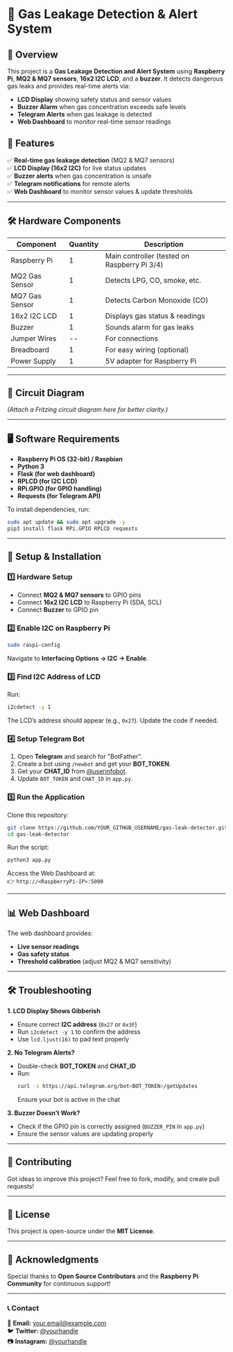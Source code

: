 # 🚨 Gas Leakage Detection & Alert System

## 📌 Overview
This project is a **Gas Leakage Detection and Alert System** using **Raspberry Pi**, **MQ2 & MQ7 sensors**, **16x2 I2C LCD**, and a **buzzer**. It detects dangerous gas leaks and provides real-time alerts via:

- **LCD Display** showing safety status and sensor values
- **Buzzer Alarm** when gas concentration exceeds safe levels
- **Telegram Alerts** when gas leakage is detected
- **Web Dashboard** to monitor real-time sensor readings

## 🎯 Features
✅ **Real-time gas leakage detection** (MQ2 & MQ7 sensors)  
✅ **LCD Display (16x2 I2C)** for live status updates  
✅ **Buzzer alerts** when gas concentration is unsafe  
✅ **Telegram notifications** for remote alerts  
✅ **Web Dashboard** to monitor sensor values & update thresholds  

---

## 🛠️ Hardware Components
| Component           | Quantity | Description |
|--------------------|----------|------------|
| Raspberry Pi      | 1 | Main controller (tested on Raspberry Pi 3/4) |
| MQ2 Gas Sensor   | 1 | Detects LPG, CO, smoke, etc. |
| MQ7 Gas Sensor   | 1 | Detects Carbon Monoxide (CO) |
| 16x2 I2C LCD     | 1 | Displays gas status & readings |
| Buzzer           | 1 | Sounds alarm for gas leaks |
| Jumper Wires     | -- | For connections |
| Breadboard       | 1 | For easy wiring (optional) |
| Power Supply     | 1 | 5V adapter for Raspberry Pi |

---

## 🔧 Circuit Diagram
*(Attach a Fritzing circuit diagram here for better clarity.)*

---

## 🖥️ Software Requirements
- **Raspberry Pi OS (32-bit) / Raspbian**
- **Python 3**
- **Flask (for web dashboard)**
- **RPLCD (for I2C LCD)**
- **RPi.GPIO (for GPIO handling)**
- **Requests (for Telegram API)**

To install dependencies, run:
```bash
sudo apt update && sudo apt upgrade -y
pip3 install flask RPi.GPIO RPLCD requests
```

---

## 🚀 Setup & Installation
### 1️⃣ **Hardware Setup**
- Connect **MQ2 & MQ7 sensors** to GPIO pins
- Connect **16x2 I2C LCD** to Raspberry Pi (SDA, SCL)
- Connect **Buzzer** to GPIO pin

### 2️⃣ **Enable I2C on Raspberry Pi**
```bash
sudo raspi-config
```
Navigate to **Interfacing Options → I2C → Enable**.

### 3️⃣ **Find I2C Address of LCD**
Run:
```bash
i2cdetect -y 1
```
The LCD’s address should appear (e.g., `0x27`). Update the code if needed.

### 4️⃣ **Setup Telegram Bot**
1. Open **Telegram** and search for "BotFather".
2. Create a bot using `/newbot` and get your **BOT_TOKEN**.
3. Get your **CHAT_ID** from [@userinfobot](https://t.me/useridinfobot).
4. Update `BOT_TOKEN` and `CHAT_ID` in `app.py`.

### 5️⃣ **Run the Application**
Clone this repository:
```bash
git clone https://github.com/YOUR_GITHUB_USERNAME/gas-leak-detector.git
cd gas-leak-detector
```
Run the script:
```bash
python3 app.py
```
Access the Web Dashboard at:  
👉 `http://<RaspberryPi-IP>:5000`

---

## 📊 Web Dashboard
The web dashboard provides:
- **Live sensor readings**
- **Gas safety status**
- **Threshold calibration** (adjust MQ2 & MQ7 sensitivity)

---

## 🛠️ Troubleshooting
**1. LCD Display Shows Gibberish**
- Ensure correct **I2C address** (`0x27` or `0x3F`)
- Run `i2cdetect -y 1` to confirm the address
- Use `lcd.ljust(16)` to pad text properly

**2. No Telegram Alerts?**
- Double-check **BOT_TOKEN** and **CHAT_ID**
- Run:
  ```bash
  curl -s https://api.telegram.org/bot<BOT_TOKEN>/getUpdates
  ```
  Ensure your bot is active in the chat

**3. Buzzer Doesn’t Work?**
- Check if the GPIO pin is correctly assigned (`BUZZER_PIN` in `app.py`)
- Ensure the sensor values are updating properly

---

## 🤝 Contributing
Got ideas to improve this project? Feel free to fork, modify, and create pull requests!

---

## 📜 License
This project is open-source under the **MIT License**.

---

## 🌟 Acknowledgments
Special thanks to **Open Source Contributors** and the **Raspberry Pi Community** for continuous support!

---

### 📞 Contact
📧 **Email:** your.email@example.com  
🐦 **Twitter:** [@yourhandle](https://twitter.com/yourhandle)  
📷 **Instagram:** [@yourhandle](https://instagram.com/yourhandle)
